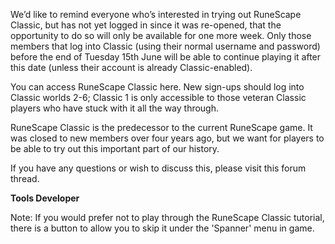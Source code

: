 We’d like to remind everyone who’s interested in trying out RuneScape Classic, but has not yet logged in since it was re-opened, that the opportunity to do so will only be available for one more week. Only those members that log into Classic (using their normal username and password) before the end of Tuesday 15th June will be able to continue playing it after this date (unless their account is already Classic-enabled).

You can access RuneScape Classic here. New sign-ups should log into Classic worlds 2-6; Classic 1 is only accessible to those veteran Classic players who have stuck with it all the way through.

RuneScape Classic is the predecessor to the current RuneScape game. It was closed to new members over four years ago, but we want for players to be able to try out this important part of our history.

If you have any questions or wish to discuss this, please visit this forum thread.

**Tools Developer**

Note: If you would prefer not to play through the RuneScape Classic tutorial, there is a button to allow you to skip it under the 'Spanner' menu in game.
